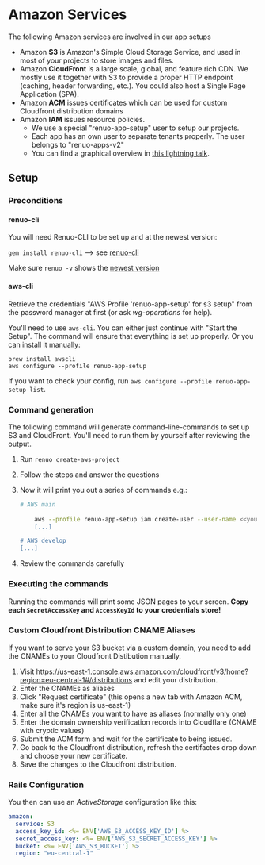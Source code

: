 # Amazon Services

The following Amazon services are involved in our app setups

* Amazon **S3** is Amazon's Simple Cloud Storage Service,
  and used in most of your projects to store images and files.
* Amazon **CloudFront** is a large scale, global, and feature rich CDN.
  We mostly use it together with S3 to provide a proper HTTP endpoint (caching, header forwarding, etc.).
  You could also host a Single Page Application (SPA).
* Amazon **ACM** issues certificates which can be used for custom Cloudfront distribution domains
* Amazon **IAM** issues resource policies.
  * We use a special "renuo-app-setup" user to setup our projects.
  * Each app has an own user to separate tenants properly. The user belongs to "renuo-apps-v2"
  * You can find a graphical overview in [this lightning talk](https://docs.google.com/presentation/d/1E-6hQB7ZezsVlkESEQVJmdZtdTUWRalT8XjkriurIQc/edit#slide=id.g3ba9e981d1_0_7).

## Setup

### Preconditions

#### renuo-cli

You will need Renuo-CLI to be set up and at the newest version:

`gem install renuo-cli` --> see [renuo-cli](https://github.com/renuo/renuo-cli)

Make sure `renuo -v` shows the [newest version](https://github.com/renuo/renuo-cli/tags)

#### aws-cli

Retrieve the credentials "AWS Profile 'renuo-app-setup' for s3 setup" from the password manager at first (or ask _wg-operations_ for help).

You'll need to use `aws-cli`. You can either just continue with "Start the Setup". The command will ensure that everything is set up properly.
Or you can install it manually:

```
brew install awscli
aws configure --profile renuo-app-setup
```

If you want to check your config, run `aws configure --profile renuo-app-setup list`.

### Command generation

The following command will generate command-line-commands to set up S3 and CloudFront.
You'll need to run them by yourself after reviewing the output.

1. Run `renuo create-aws-project`
1. Follow the steps and answer the questions
1. Now it will print you out a series of commands e.g.:

   ```sh
   # AWS main
 
       aws --profile renuo-app-setup iam create-user --user-name <<your-project>>
       [...]

   # AWS develop
   [...]
   ```
1. Review the commands carefully

### Executing the commands

Running the commands will print some JSON pages to your screen.
**Copy each `SecretAccessKey` and `AccessKeyId` to your credentials store!**

### Custom Cloudfront Distribution CNAME Aliases

If you want to serve your S3 bucket via a custom domain, you need to add the CNAMEs to
your Cloudfront Distibution manually.

1. Visit <https://us-east-1.console.aws.amazon.com/cloudfront/v3/home?region=eu-central-1#/distributions> and edit
   your distribution.
1. Enter the CNAMEs as aliases
1. Click "Request certificate" (this opens a new tab with Amazon ACM, make sure it's region is us-east-1)
1. Enter all the CNAMEs you want to have as aliases (normally only one)
1. Enter the domain ownership verification records into Cloudflare (CNAME with cryptic values)
1. Submit the ACM form and wait for the certificate to being issued.
1. Go back to the Cloudfront distribution, refresh the certifactes drop down and choose your new certificate.
1. Save the changes to the Cloudfront distribution.

### Rails Configuration

You then can use an _ActiveStorage_ configuration like this:

```yaml
amazon:
  service: S3
  access_key_id: <%= ENV['AWS_S3_ACCESS_KEY_ID'] %>
  secret_access_key: <%= ENV['AWS_S3_SECRET_ACCESS_KEY'] %>
  bucket: <%= ENV['AWS_S3_BUCKET'] %>
  region: "eu-central-1"
```
